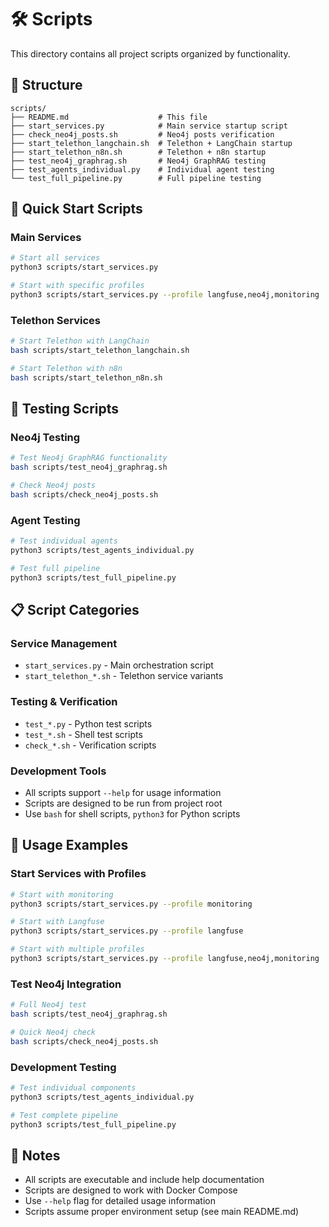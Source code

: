 # 🛠️ Scripts

This directory contains all project scripts organized by functionality.

## 📁 Structure

```
scripts/
├── README.md                    # This file
├── start_services.py            # Main service startup script
├── check_neo4j_posts.sh         # Neo4j posts verification
├── start_telethon_langchain.sh  # Telethon + LangChain startup
├── start_telethon_n8n.sh        # Telethon + n8n startup
├── test_neo4j_graphrag.sh       # Neo4j GraphRAG testing
├── test_agents_individual.py    # Individual agent testing
└── test_full_pipeline.py        # Full pipeline testing
```

## 🚀 Quick Start Scripts

### **Main Services**
```bash
# Start all services
python3 scripts/start_services.py

# Start with specific profiles
python3 scripts/start_services.py --profile langfuse,neo4j,monitoring
```

### **Telethon Services**
```bash
# Start Telethon with LangChain
bash scripts/start_telethon_langchain.sh

# Start Telethon with n8n
bash scripts/start_telethon_n8n.sh
```

## 🧪 Testing Scripts

### **Neo4j Testing**
```bash
# Test Neo4j GraphRAG functionality
bash scripts/test_neo4j_graphrag.sh

# Check Neo4j posts
bash scripts/check_neo4j_posts.sh
```

### **Agent Testing**
```bash
# Test individual agents
python3 scripts/test_agents_individual.py

# Test full pipeline
python3 scripts/test_full_pipeline.py
```

## 📋 Script Categories

### **Service Management**
- `start_services.py` - Main orchestration script
- `start_telethon_*.sh` - Telethon service variants

### **Testing & Verification**
- `test_*.py` - Python test scripts
- `test_*.sh` - Shell test scripts
- `check_*.sh` - Verification scripts

### **Development Tools**
- All scripts support `--help` for usage information
- Scripts are designed to be run from project root
- Use `bash` for shell scripts, `python3` for Python scripts

## 🔧 Usage Examples

### **Start Services with Profiles**
```bash
# Start with monitoring
python3 scripts/start_services.py --profile monitoring

# Start with Langfuse
python3 scripts/start_services.py --profile langfuse

# Start with multiple profiles
python3 scripts/start_services.py --profile langfuse,neo4j,monitoring
```

### **Test Neo4j Integration**
```bash
# Full Neo4j test
bash scripts/test_neo4j_graphrag.sh

# Quick Neo4j check
bash scripts/check_neo4j_posts.sh
```

### **Development Testing**
```bash
# Test individual components
python3 scripts/test_agents_individual.py

# Test complete pipeline
python3 scripts/test_full_pipeline.py
```

## 📝 Notes

- All scripts are executable and include help documentation
- Scripts are designed to work with Docker Compose
- Use `--help` flag for detailed usage information
- Scripts assume proper environment setup (see main README.md)
